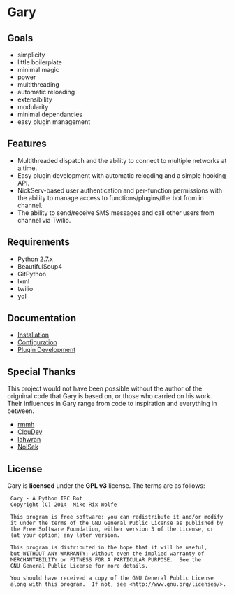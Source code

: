 # Gary

## Goals
* simplicity
 * little boilerplate
 * minimal magic
* power
 * multithreading
 * automatic reloading
 * extensibility
* modularity
 * minimal dependancies
 * easy plugin management

## Features
* Multithreaded dispatch and the ability to connect to multiple networks at a time.
* Easy plugin development with automatic reloading and a simple hooking API.
* NickServ-based user authentication and per-function permissions with the ability to manage access to functions/plugins/the bot from in channel.
* The ability to send/receive SMS messages and call other users from channel via Twilio.

## Requirements
* Python 2.7.x
* BeautifulSoup4
* GitPython
* lxml
* twilio
* yql

## Documentation
* [Installation](https://github.com/MikeRixWolfe/Gary/wiki/Installation)
* [Configuration](https://github.com/MikeRixWolfe/Gary/wiki/Configuration)
* [Plugin Development](https://github.com/MikeRixWolfe/Gary/wiki/Plugin-development)

## Special Thanks
This project would not have been possible without the author of the origninal code that Gary is based on, or those who carried on his work. Their influences in Gary range from code to inspiration and everything in between. 
* [rmmh](https://github.com/rmmh/skybot)
* [ClouDev](https://github.com/ClouDev/CloudBot)
* [lahwran](https://github.com/lahwran/skybot)
* [NoiSek](https://github.com/NoiSek/classhole)

## License
Gary is **licensed** under the **GPL v3** license. The terms are as follows:
     
     Gary - A Python IRC Bot
     Copyright (C) 2014  Mike Rix Wolfe
     
     This program is free software: you can redistribute it and/or modify
     it under the terms of the GNU General Public License as published by
     the Free Software Foundation, either version 3 of the License, or
     (at your option) any later version.
     
     This program is distributed in the hope that it will be useful,
     but WITHOUT ANY WARRANTY; without even the implied warranty of
     MERCHANTABILITY or FITNESS FOR A PARTICULAR PURPOSE.  See the
     GNU General Public License for more details.
     
     You should have received a copy of the GNU General Public License
     along with this program.  If not, see <http://www.gnu.org/licenses/>.
